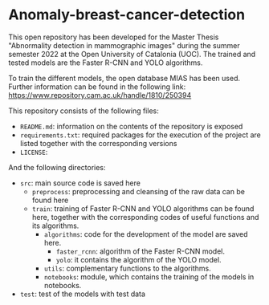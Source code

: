 # Anomaly-breast-cancer-detection

This open repository has been developed for the Master Thesis "Abnormality detection in mammographic images" during the summer semester 2022 at the Open University of Catalonia (UOC). The trained and tested models are the Faster R-CNN and YOLO algorithms. 

To train the different models, the open database MIAS has been used. Further information can be found in the following link: https://www.repository.cam.ac.uk/handle/1810/250394


This repository consists of the following files:

* `README.md`: information on the contents of the repository is exposed
* `requirements.txt`: required packages for the execution of the project are listed together with the corresponding versions
* `LICENSE`: 

And the following directories:
* `src`: main source code is saved here
    * `preprocess`: preprocessing and cleansing of the raw data can be found here
    * `train`: training of Faster R-CNN and YOLO algorithms can be found here, together with the corresponding codes of useful functions and its algorithms.
        * `algorithms`: code for the development of the model are saved here.
            * `faster_rcnn`: algorithm of the Faster R-CNN model.
            * `yolo`: it contains the algorithm of the YOLO model.
        * `utils`: complementary functions to the algorithms.
        * `notebooks`: module, which contains the training of the models in notebooks.
* `test`: test of the models with test data
